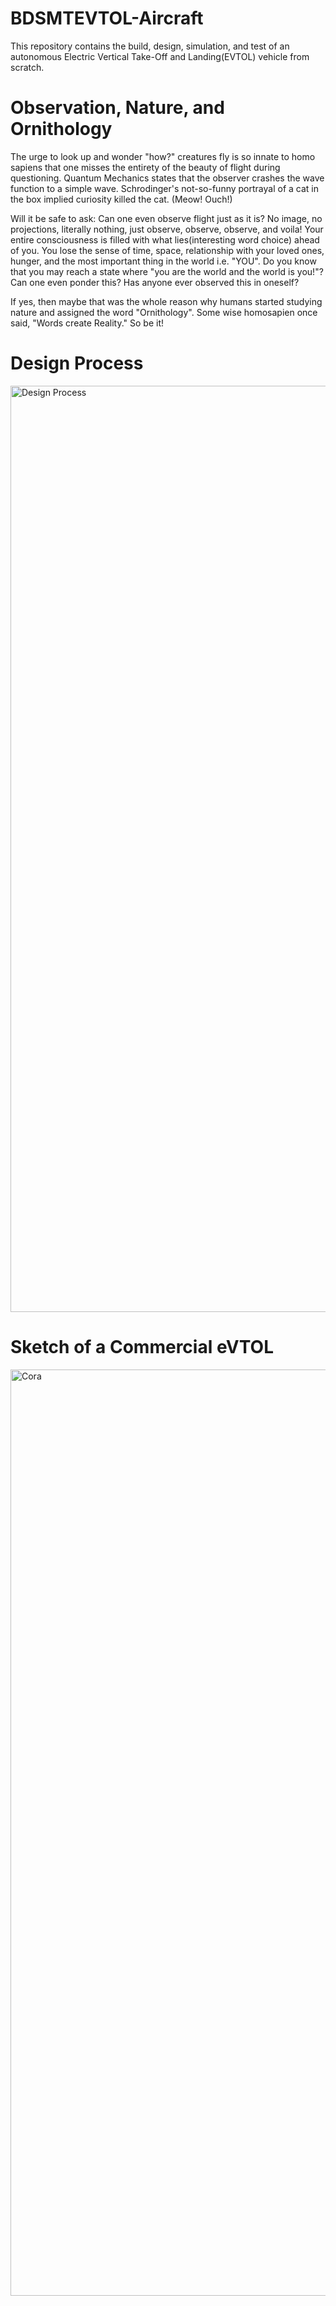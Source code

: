 # BDSMTEVTOL-Aircraft
This repository contains the build, design, simulation, and test of an autonomous Electric Vertical Take-Off and Landing(EVTOL) vehicle from scratch.

# Observation, Nature, and Ornithology
The urge to look up and wonder "how?" creatures fly is so innate to homo sapiens that one misses the entirety of the beauty of flight during questioning. Quantum Mechanics states that the observer crashes the wave function to a simple wave. Schrodinger's not-so-funny portrayal of a cat in the box implied curiosity killed the cat. (Meow! Ouch!)

Will it be safe to ask: Can one even observe flight just as it is? No image, no projections, literally nothing, just observe, observe, observe, and voila! Your entire consciousness is filled with what lies(interesting word choice) ahead of you. You lose the sense of time, space, relationship with your loved ones, hunger, and the most important thing in the world i.e. "YOU". Do you know that you may reach a state where "you are the world and the world is you!"? Can one even ponder this? Has anyone ever observed this in oneself? 

If yes, then maybe that was the whole reason why humans started studying nature and assigned the word "Ornithology". Some wise homosapien once said, "Words create Reality." So be it! 


# Design Process
<img width="1482" alt="Design Process" src="https://github.com/Praful22/BDSMTEvtol-Aircraft/blob/main/Flying Vehicle.png">

# Sketch of a Commercial eVTOL
<img width="1482" alt="Cora" src="https://github.com/Praful22/BDSMTEvtol-Aircraft/blob/main/IMG_5940.jpg">

